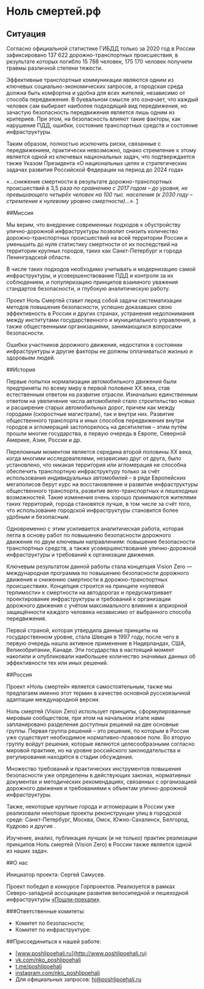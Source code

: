 # Ноль смертей.рф

## Ситуация

Согласно официальной статистике ГИБДД только за 2020 год в России зафиксировано 137 622 дорожно-транспортных происшествия, в результате которых погибло 15 788 человек, 175 170 человек получили травмы различной степени тяжести. 

Эффективные транспортные коммуникации являются одним из ключевых социально-экономических запросов, а городская среда должна быть комфортна и удобна для всех жителей, независимо от способа передвижения. В буквальном смысле это означает, что каждый человек сам выбирает наиболее подходящий вид передвижения, но зачастую безопасность передвижения является лишь одним из критериев. При этом, на безопасность влияют такие факторы, как нарушение ПДД, ошибки, состояние транспортных средств и состояние инфраструктуры.

Таким образом, полностью исключить риски, связанные с передвижением, практически невозможно, однако стремление к этому является одной из ключевых национальных задач, что подтверждается также Указом Президента «О национальных целях и стратегических задачах развития Российской Федерации на период до 2024 года» 

«…снижение смертности в результате дорожно-транспортных происшествий в 3,5 ра*за по сравнению с 2017 годом – до уровня, не превышающего четырёх человек на 100 тыс. населения (к 2030 году – стремление к нулевому уровню смертности)…».* [1]


##Миссия

Мы верим, что внедрение современных подходов к обустройству улично-дорожной инфраструктуры позволит снизить количество дорожно-транспортных происшествий на всей территории России и уменьшить до нуля статистику смертности от их последствий на территории крупных городов, таких как  Санкт-Петербург и города Ленинградской области. 

В числе таких подходов необходимо учитывать и модернизацию самой инфраструктуры, и усовершенствование ПДД и контроля за их соблюдением, и популяризацию принципов взаимного уважения стандартов безопасности, и глубокую аналитическую работу.

Проект Ноль Смертей ставит перед собой задачи систематизации методов повышения безопасности, успешно доказавших свою эффективность в России и других странах, устранения недопонимания между институтами государственного и муниципального управления, а также общественными организациями, занимающихся вопросами безопасности.

Ошибки участников дорожного движения, недостатки в состоянии инфраструктуры и другие факторы не должны оплачиваться жизнью и здоровьем людей.

##История

Первые попытки нормализации автомобильного движения были предприняты по всему миру в первой половине XX века, став естественным ответом на развитие отрасли. Изначально единственным ответом на увеличение числа автомобилей стало строительство новых и расширение старых автомобильных дорог, причем как между городами (скоростные магистрали), так и внутри них. Развитие общественного транспорта и иных способов передвижения внутри городов и агломераций застопорилось на десятилетия – этим путём прошли многие государства, в первую очередь в Европе, Северной Америке, Азии, России и др.

Переломным моментом является середина второй половины XX века, когда многими исследователями, независимо друг от друга, было установлено, что никакая территория или агломерация не способна обеспечить транспортную инфраструктуру только за счёт использования индивидуальных автомобилей – в ряде Европейских мегаполисов берут курс на восстановление и развитие инфраструктуры общественного транспорта, развитие вело-транспортных и пешеходных возможностей. Такие изменения очень хорошо принимаются жителями таких территорий, города становятся лучше, в том числе за счёт того, что использование городской инфраструктуры становится более удобным и безопасным. 

Одновременно с этим усиливается аналитическая работа, которая легла в основу работ по повышению безопасности дорожного движения по двум ключевым направлениям: повышение безопасности транспортных средств, а также усовершенствование улично-дорожной инфраструктуры и требований к организации движения.

Ключевым результатом данной работы стала концепция Vision Zero — международная программа по повышению безопасности дорожного движения и снижению смертности в дорожно-транспортных происшествиях. Концепция строится на принципе «нулевой терпимости» к смертности на автодорогах и предусматривает проектирование инфраструктуры и требований к организации дорожного движения с учётом максимального влияния к априорной защищённости каждого человека независимо от выбранного способа передвижения.

Первой страной, которая утвердила данные принципы на государственном уровне, стала Швеция в 1997 году, после чего в первую очередь нашла активное применение в Нидерландах, США, Великобритании, Канаде. Эти государства в настоящий момент накопили и опубликовали наибольшее количество значимых данных об эффективности тех или иных решений.


##Россия

Проект «Ноль смертей» является самостоятельным, также мы предлагаем именно этот термин в качестве основной русскоязычной адаптации международной версии. 

Ноль смертей (Vision Zero) использует принципы, сформулированные мировым сообществом, при этом на начальном этапе нами запланировано разделение доступных решений на две основные группы. Первая группа решений – это решения, по которым в России уже существует необходимое нормативно-правовое поле. Во вторую группу войдут решения, которые являются целесообразными согласно мировой практике, но на уровне российского законодательства и регулирования находятся в стадии обсуждения.

Множество требований и практических инструментов повышения безопасности уже определены в действующих законах, нормативных документах и методических рекомендациях, связанных с организацией дорожного движения и требованиями к объектам улично-дорожной инфраструктуры.

Также, некоторые крупные города и агломерации в России уже реализовали некоторые проекты реконструкции улиц в городской среде: Санкт-Петербург, Москва, Омск, Южно-Сахалинск, Белгород, Кудрово  и другие . 

Изучение, анализ, публикация лучших (и не только) практик реализации принципов Ноль смертей (Vision Zero) в России также является одной из наших задач.


[1]: http://kremlin.ru/events/president/news/57425


##О нас

Инициатор проекта: Сергей Самусев. 

Проект победил в конкурсе Горпроектов. Реализуется в рамках Северо-западной ассоциации развития велосипедной и пешеходной инфраструктуры [«Пошли-поехали»](http://www.poshlipoehali.ru). 

###Ответственные комитеты:

- Комитет по безопасности;
- Комитет по инфраструктуре.

##Присоединиться к нашей работе: 
- [www.poshlipoehali.ru](http://www.poshlipoehali.ru)
- [vk.com/nko_poshlipoehali](http://vk.com/nko_poshlipoehali)
- [t.me/poshlipoehali](http://t.me/poshlipoehali)
- [instagram.com/nko_poshlipoehali](http://instagram.com/nko_poshlipoehali)
- Для официальных запросов: [hi@poshlipoehali.ru](hi@poshlipoehali.ru)
